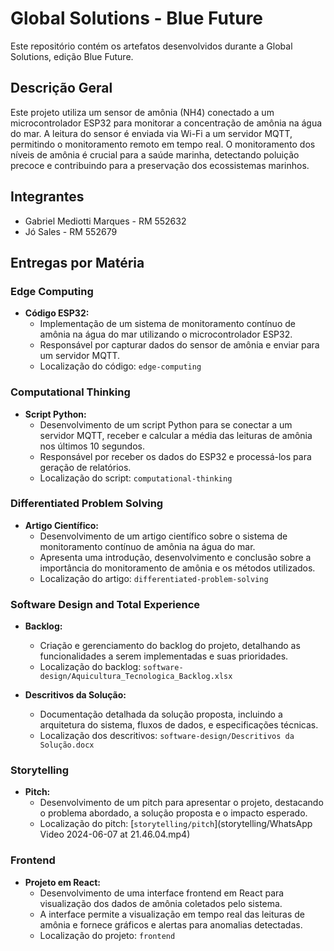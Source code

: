 # Global Solutions - Blue Future

Este repositório contém os artefatos desenvolvidos durante a Global Solutions, edição Blue Future.

## Descrição Geral

Este projeto utiliza um sensor de amônia (NH4) conectado a um microcontrolador ESP32 para monitorar a concentração de amônia na água do mar. A leitura do sensor é enviada via Wi-Fi a um servidor MQTT, permitindo o monitoramento remoto em tempo real. O monitoramento dos níveis de amônia é crucial para a saúde marinha, detectando poluição precoce e contribuindo para a preservação dos ecossistemas marinhos.

## Integrantes
- Gabriel Mediotti Marques - RM 552632
- Jó Sales - RM 552679

## Entregas por Matéria

### Edge Computing

- **Código ESP32:**
  - Implementação de um sistema de monitoramento contínuo de amônia na água do mar utilizando o microcontrolador ESP32.
  - Responsável por capturar dados do sensor de amônia e enviar para um servidor MQTT.
  - Localização do código: `edge-computing`

### Computational Thinking

- **Script Python:**
  - Desenvolvimento de um script Python para se conectar a um servidor MQTT, receber e calcular a média das leituras de amônia nos últimos 10 segundos.
  - Responsável por receber os dados do ESP32 e processá-los para geração de relatórios.
  - Localização do script: `computational-thinking`

### Differentiated Problem Solving

- **Artigo Científico:**
  - Desenvolvimento de um artigo científico sobre o sistema de monitoramento contínuo de amônia na água do mar.
  - Apresenta uma introdução, desenvolvimento e conclusão sobre a importância do monitoramento de amônia e os métodos utilizados.
  - Localização do artigo: `differentiated-problem-solving`

### Software Design and Total Experience

- **Backlog:**
  - Criação e gerenciamento do backlog do projeto, detalhando as funcionalidades a serem implementadas e suas prioridades.
  - Localização do backlog: `software-design/Aquicultura_Tecnologica_Backlog.xlsx`

- **Descritivos da Solução:**
  - Documentação detalhada da solução proposta, incluindo a arquitetura do sistema, fluxos de dados, e especificações técnicas.
  - Localização dos descritivos: `software-design/Descritivos da Solução.docx`

### Storytelling

- **Pitch:**
  - Desenvolvimento de um pitch para apresentar o projeto, destacando o problema abordado, a solução proposta e o impacto esperado.
  - Localização do pitch: [`storytelling/pitch`](storytelling/WhatsApp Video 2024-06-07 at 21.46.04.mp4)

### Frontend

- **Projeto em React:**
  - Desenvolvimento de uma interface frontend em React para visualização dos dados de amônia coletados pelo sistema.
  - A interface permite a visualização em tempo real das leituras de amônia e fornece gráficos e alertas para anomalias detectadas.
  - Localização do projeto: `frontend`